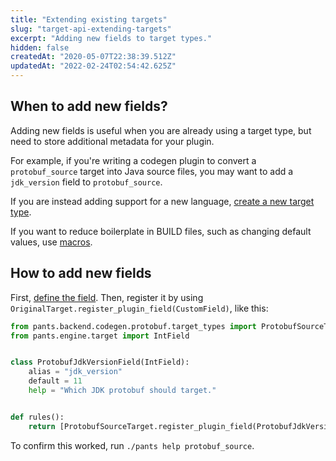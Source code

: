```yaml
---
title: "Extending existing targets"
slug: "target-api-extending-targets"
excerpt: "Adding new fields to target types."
hidden: false
createdAt: "2020-05-07T22:38:39.512Z"
updatedAt: "2022-02-24T02:54:42.625Z"
---
```

When to add new fields?
-----------------------

Adding new fields is useful when you are already using a target type, but need to store additional metadata for your plugin.

For example, if you're writing a codegen plugin to convert a `protobuf_source` target into Java source files, you may want to add a `jdk_version` field to `protobuf_source`.

If you are instead adding support for a new language, [create a new target type](doc:target-api-new-targets).

If you want to reduce boilerplate in BUILD files, such as changing default values, use [macros](doc:macros).

How to add new fields
---------------------

First, [define the field](doc:target-api-new-fields). Then, register it by using `OriginalTarget.register_plugin_field(CustomField)`, like this:

```python plugins/register.py
from pants.backend.codegen.protobuf.target_types import ProtobufSourceTarget
from pants.engine.target import IntField


class ProtobufJdkVersionField(IntField):
    alias = "jdk_version"
    default = 11
    help = "Which JDK protobuf should target."


def rules():
    return [ProtobufSourceTarget.register_plugin_field(ProtobufJdkVersionField)]
```

To confirm this worked, run `./pants help protobuf_source`.
